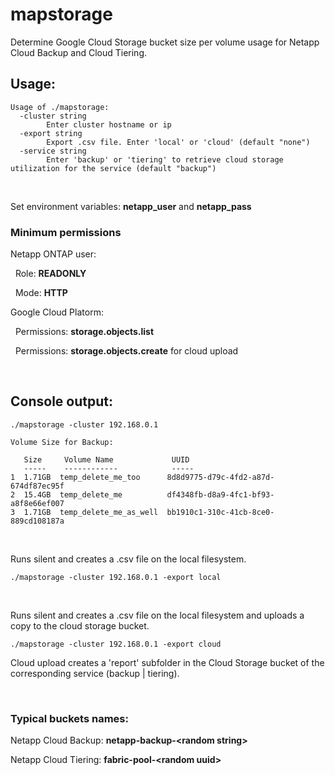 # mapstorage

Determine Google Cloud Storage bucket size per volume usage for Netapp Cloud Backup and Cloud Tiering.

## Usage:
```
Usage of ./mapstorage:
  -cluster string
        Enter cluster hostname or ip
  -export string
        Export .csv file. Enter 'local' or 'cloud' (default "none")
  -service string
        Enter 'backup' or 'tiering' to retrieve cloud storage utilization for the service (default "backup")
```
<br>

Set environment variables: **netapp_user** and **netapp_pass**

### Minimum permissions

Netapp ONTAP user:

&nbsp; Role: **READONLY**

&nbsp; Mode: **HTTP**

Google Cloud Platorm:

&nbsp; Permissions: **storage.objects.list**

&nbsp; Permissions: **storage.objects.create** for cloud upload

<br>

## Console output:
```
./mapstorage -cluster 192.168.0.1

Volume Size for Backup:

   Size     Volume Name             UUID                                  
   -----    ------------            -----                                 
1  1.71GB  temp_delete_me_too      8d8d9775-d79c-4fd2-a87d-674df87ec95f  
2  15.4GB  temp_delete_me          df4348fb-d8a9-4fc1-bf93-a8f8e66ef007  
3  1.71GB  temp_delete_me_as_well  bb1910c1-310c-41cb-8ce0-889cd108187a
```
<br>

Runs silent and creates a .csv file on the local filesystem.
```
./mapstorage -cluster 192.168.0.1 -export local
```
<br>

Runs silent and creates a .csv file on the local filesystem and uploads a copy to the cloud storage bucket.
```
./mapstorage -cluster 192.168.0.1 -export cloud
```


Cloud upload creates a 'report' subfolder in the Cloud Storage bucket of the corresponding service (backup | tiering).

<br>

### Typical buckets names:

Netapp Cloud Backup: **netapp-backup-\<random string>**

Netapp Cloud Tiering: **fabric-pool-\<random uuid>**